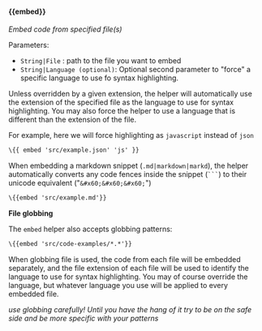 #### \{{embed}}
_Embed code from specified file(s)_

Parameters:
* `String|File` : path to the file you want to embed
* `String|Language (optional)`: Optional second parameter to "force" a specific language to use fo syntax highlighting.

Unless overridden by a given extension, the helper will automatically use the extension of the specified file as the language to use for syntax highlighting. You may also force the helper to use a language that is different than the extension of the file.

For example, here we will force highlighting as `javascript` instead of `json`

```html
\{{ embed 'src/example.json' 'js' }}
```

When embedding a markdown snippet (`.md|markdown|markd`), the helper automatically converts any code fences inside the snippet (`` ``` ``) to their unicode equivalent ("`&#x60;&#x60;&#x60;`")

```html
\{{embed 'src/example.md'}}
```

**File globbing**

The `embed` helper also accepts globbing patterns:

```html
\{{embed 'src/code-examples/*.*'}}
```
When globbing file is used, the code from each file will be embedded separately, and the file extension of each file will be used to identify the language to use for syntax highlighting. You may of course override the language, but whatever language you use will be applied to every embedded file.

_use globbing carefully! Until you have the hang of it try to be on the safe side and be more specific with your patterns_
